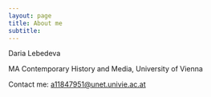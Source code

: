 ```yaml
---
layout: page
title: About me
subtitle: 
---
```


Daria Lebedeva

MA Contemporary History and Media, University of Vienna 

Contact me: a11847951@unet.univie.ac.at
